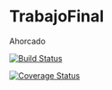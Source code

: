 # TrabajoFinal
Ahorcado

[![Build Status](https://travis-ci.org/MarianoCol/TrabajoFinal.svg?branch=main)](https://travis-ci.org/MarianoCol/TrabajoFinal)

[![Coverage Status](https://coveralls.io/repos/github/MarianoCol/TrabajoFinal/badge.svg?branch=main)](https://coveralls.io/github/MarianoCol/TrabajoFinal?branch=main)